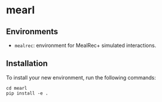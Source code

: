 # mearl

## Environments
- `mealrec`: environment for MealRec+ simulated interactions.

## Installation
To install your new environment, run the following commands:

```{shell}
cd mearl
pip install -e .
```

